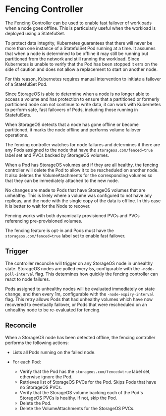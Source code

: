 # Fencing Controller

The Fencing Controller can be used to enable fast failover of workloads when a
node goes offline.  This is particularly useful when the workload is deployed
using a StatefulSet.

To protect data integrity, Kubernetes guarantees that there will never be more
than one instance of a StatefulSet Pod running at a time.  It assumes that when a node is
determined to be offline it may still be running but partitioned from the
network and still running the workload.  Since Kubernetes is unable to verify that the
Pod has been stopped it errs on the side of caution and does not allow a
replacement to start on another node.

For this reason, Kubernetes requires manual intervention to initiate a failover
of a StatefulSet Pod.

Since StorageOS is able to determine when a node is no longer able to access a
volume and has protection to ensure that a partitioned or formerly partitioned
node can not continue to write data, it can work with Kubernetes to perform
safe, fast failovers of Pods, including those running in StatefulSets.

When StorageOS detects that a node has gone offline or become partitioned, it
marks the node offline and performs volume failover operations.

The fencing controller watches for node failures and determines if there are any
Pods assigned to the node that have the `storageos.com/fenced=true` label set
and PVCs backed by StorageOS volumes.

When a Pod has StorageOS volumes and if they are all healthy, the fencing
controller will delete the Pod to allow it to be rescheduled on another node.
It also deletes the VolumeAtachments for the corresponding volumes so that they
can be immediately attached to the new node.

No changes are made to Pods that have StorageOS volumes that are unhealthy.
This is likely where a volume was configured to not have any replicas, and the
node with the single copy of the data is offline.  In this case it is better to
wait for the Node to recover.

Fencing works with both dynamically provisioned PVCs and PVCs referencing
pre-provisioned volumes.

The fencing feature is opt-in and Pods must have the `storageos.com/fenced=true`
label set to enable fast failover.

## Trigger

The controller reconcile will trigger on any StorageOS node in unhealthy state.
StorageOS nodes are polled every 5s, configurable with the
`-node-poll-interval` flag.  This determines how quickly the fencing controller
can react to node failures.

Pods assigned to unhealthy nodes will be evaluated immediately on state change,
and then every 1m, configurable with the `-node-expiry-interval` flag.  This
retry allows Pods that had unhealthy volumes which have now recovered to
eventually failover, or Pods that were rescheduled on an unhealthy node to be
re-evaluated for fencing.

## Reconcile

When a StorageOS node has been detected offline, the fencing controller performs
the following actions:

- Lists all Pods running on the failed node.
- For each Pod:

  - Verify that the Pod has the `storageos.com/fenced=true` label set, otherwise
    ignore the Pod.
  - Retrieves list of StorageOS PVCs for the Pod.  Skips Pods that have no
    StorageOS PVCs.
  - Verify that the StorageOS volume backing each of the Pod's StorageOS PVCs is
    healthy. If not, skip the Pod.
  - Delete the Pod.
  - Delete the VolumeAttachments for the StorageOS PVCs.
